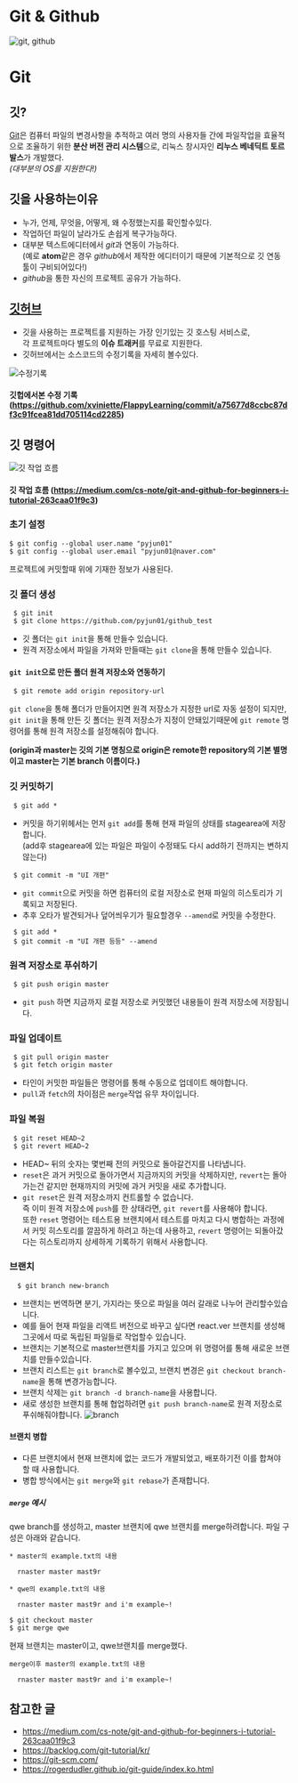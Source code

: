 Git & Github
============
![git, github](https://cdn-images-1.medium.com/max/1000/1*qwFrTMnFkcd3U9rFKwwacw.png)

Git
===

## 깃?
[Git](https://git-scm.com/)은 컴퓨터 파일의 변경사항을 추적하고 여러 명의 사용자들 간에 파일작업을 효율적으로 조율하기 위한 **분산 버전 관리 시스템**으로, 리눅스 창시자인 **리누스 베네딕트 토르발스**가 개발했다.<br/>_(대부분의 OS를 지원한다!)_

## 깃을 사용하는이유
 * 누가, 언제, 무엇을, 어떻게, 왜 수정했는지를 확인할수있다.
 * 작업하던 파일이 날라가도 손쉽게 복구가능하다.
 * 대부분 텍스트에디터에서 *git*과 연동이 가능하다.<br/>
   (예로 **atom**같은 경우 *github*에서 제작한 에디터이기 때문에 기본적으로 깃 연동 툴이 구비되어있다!)
 * *github*을 통한 자신의 프로젝트 공유가 가능하다.
 
## [깃허브](https://github.com)
 * 깃을 사용하는 프로젝트를 지원하는 가장 인기있는 깃 호스팅 서비스로, <br/>각 프로젝트마다 별도의 **이슈 트래커**를 무료로 지원한다.
 * 깃허브에서는 소스코드의 수정기록을 자세히 볼수있다.
 
![수정기록](https://pyjun01.github.io/c.PNG)
#### 깃헙에서본 수정 기록 (<https://github.com/xviniette/FlappyLearning/commit/a75677d8ccbc87df3c91fcea81dd705114cd2285>)
  
  
## 깃 명령어
![깃 작업 흐름](https://cdn-images-1.medium.com/max/720/1*5KXszV8UWQDXWf9XwKEaSQ.png)<br/> 
#### 깃 작업 흐름 (<https://medium.com/cs-note/git-and-github-for-beginners-i-tutorial-263caa01f9c3>)<br/>

### 초기 설정

```
$ git config --global user.name "pyjun01"
$ git config --global user.email "pyjun01@naver.com"
```
프로젝트에 커밋할때 위에 기재한 정보가 사용된다.

### 깃 폴더 생성

```
 $ git init
 $ git clone https://github.com/pyjun01/github_test
```
* 깃 폴더는 ```git init```을 통해 만들수 있습니다.
* 원격 저장소에서 파일을 가져와 만들때는 ```git clone```을 통해 만들수 있습니다.

#### ```git init```으로 만든 폴더 원격 저장소와 연동하기

```
 $ git remote add origin repository-url
```
  ```git clone```을 통해 폴더가 만들어지면 원격 저장소가 지정한 url로 자동 설정이 되지만, <br/>
  ```git init```을 통해 만든 깃 폴더는 원격 저장소가 지정이 안돼있기때문에 ```git remote``` 명령어를 통해 원격 저장소를 설정해줘야 합니다.
  
  **(origin과 master는 깃의 기본 명칭으로 origin은 remote한 repository의 기본 별명이고 master는 기본 branch 이름이다.)**
  
### 깃 커밋하기

```
 $ git add *
```
 * 커밋을 하기위헤서는 먼저 ```git add```를 통해 현재 파일의 상태를 stagearea에 저장합니다.<br/>
   (add후 stagearea에 있는 파일은 파일이 수정돼도 다시 add하기 전까지는 변하지않는다)

```
 $ git commit -m "UI 개편"
```
 * ```git commit```으로 커밋을 하면 컴퓨터의 로컬 저장소로 현재 파일의 히스토리가 기록되고 저장된다.
 * 추후 오타가 발견되거나 덮어씌우기가 필요할경우 ```--amend```로 커밋을 수정한다.
```
 $ git add *
 $ git commit -m "UI 개편 등등" --amend
```
### 원격 저장소로 푸쉬하기

```
 $ git push origin master
```
 * ```git push``` 하면 지금까지 로컬 저장소로 커밋했던 내용들이 원격 저장소에 저장됩니다.

### 파일 업데이트

```
 $ git pull origin master
 $ git fetch origin master
```
 * 타인이 커밋한 파일들은 명령어를 통해 수동으로 업데이트 해야합니다.
 * ```pull```과 ```fetch```의 차이점은 ```merge```작업 유무 차이입니다.
 
### 파일 복원
 
```
 $ git reset HEAD~2
 $ git revert HEAD~2
```
  * HEAD~ 뒤의 숫자는 몇번째 전의 커밋으로 돌아갈건지를 나타냅니다.
  * ```reset```은 과거 커밋으로 돌아가면서 지금까지의 커밋을 삭제하지만, ```revert```는 돌아가는건 같지만 현재까지의 커밋에 과거 커밋을 새로 추가합니다.
  * ```git reset```은 원격 저장소까지 컨트롤할 수 없습니다.<br>
    즉 이미 원격 저장소에 ```push```를 한 상태라면, ```git revert```를 사용해야 합니다.<br>
    또한 ```reset``` 명령어는 테스트용 브랜치에서 테스트를 마치고 다시 병합하는 과정에서 커밋 히스토리를 깔끔하게 하려고 하는데 사용하고,
    ```revert``` 명령어는 되돌아갔다는 히스토리까지 상세하게 기록하기 위해서 사용합니다.<br>
    
### 브랜치
 
```
  $ git branch new-branch
```
 * 브랜치는 번역하면 분기, 가지라는 뜻으로 파일을 여러 갈래로 나누어 관리할수있습니다.
 * 예를 들어 현재 파일을 리액트 버전으로 바꾸고 싶다면 react.ver 브랜치를 생성해 그곳에서 따로 독립된 파일들로 작업할수 있습니다.
 * 브랜치는 기본적으로 master브랜치를 가지고 있으며 위 명령어를 통해 새로운 브랜치를 만들수있습니다.
 * 브랜치 리스트는 ```git branch```로 볼수있고, 브랜치 변경은 ```git checkout branch-name```을 통해 변경가능합니다.
 * 브랜치 삭제는 ```git branch -d branch-name```을 사용합니다.
 * 새로 생성한 브랜치를 통해 협업하려면 ```git push branch-name```로 원격 저장소로 푸쉬해줘야합니다.
 ![branch](https://pyjun01.github.io/branch.png)
 
 #### 브랜치 병합
 * 다른 브랜치에서 현재 브랜치에 없는 코드가 개발되었고, 배포하기전 이를 합쳐야 할 때 사용합니다.
 * 병합 방식에서는 ```git merge```와 ```git rebase```가 존재합니다.
 
##### ```merge``` 예시

qwe branch를 생성하고, master 브랜치에 qwe 브랜치를 merge하려합니다.
파일 구성은 아래와 같습니다.
```
* master의 example.txt의 내용

  rnaster master mast9r
```
```
* qwe의 example.txt의 내용

  rnaster master mast9r and i'm example~!
```
```
$ git checkout master
$ git merge qwe
```
현재 브랜치는 master이고, qwe브랜치를 merge했다.
```
merge이후 master의 example.txt의 내용

  rnaster master mast9r and i'm example~!
```


## 참고한 글
 * <https://medium.com/cs-note/git-and-github-for-beginners-i-tutorial-263caa01f9c3>
 * <https://backlog.com/git-tutorial/kr/>
 * <https://git-scm.com/>
 * <https://rogerdudler.github.io/git-guide/index.ko.html>
